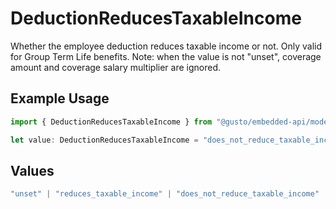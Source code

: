 # DeductionReducesTaxableIncome

Whether the employee deduction reduces taxable income or not. Only valid for Group Term Life benefits. Note: when the value is not "unset", coverage amount and coverage salary multiplier are ignored.

## Example Usage

```typescript
import { DeductionReducesTaxableIncome } from "@gusto/embedded-api/models/operations/postv1employeesemployeeidemployeebenefits.js";

let value: DeductionReducesTaxableIncome = "does_not_reduce_taxable_income";
```

## Values

```typescript
"unset" | "reduces_taxable_income" | "does_not_reduce_taxable_income"
```